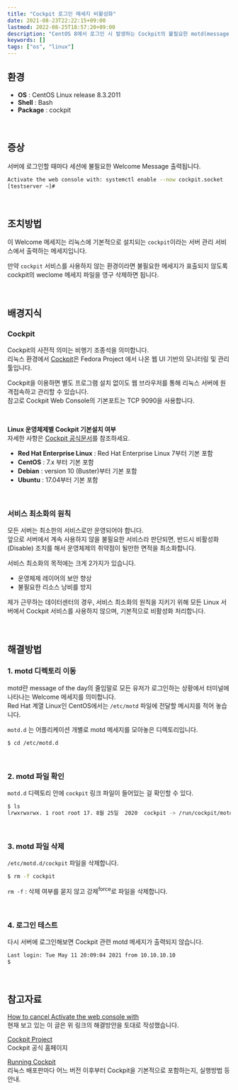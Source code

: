 ```yaml
---
title: "Cockpit 로그인 메세지 비활성화"
date: 2021-08-23T22:22:15+09:00
lastmod: 2022-08-25T18:57:20+09:00
description: "CentOS 8에서 로그인 시 발생하는 Cockpit의 불필요한 motd(message of the day) 메세지를 비활성화하는 방법"
keywords: []
tags: ["os", "linux"]
---
```


## 환경

- **OS** : CentOS Linux release 8.3.2011
- **Shell** : Bash
- **Package** : cockpit

&nbsp;

## 증상

서버에 로그인할 때마다 세션에 불필요한 Welcome Message 출력됩니다.

```bash
Activate the web console with: systemctl enable --now cockpit.socket
[testserver ~]#
```

&nbsp;

## 조치방법

이 Welcome 메세지는 리눅스에 기본적으로 설치되는 `cockpit`이라는 서버 관리 서비스에서 출력하는 메세지입니다.

만약 `cockpit` 서비스를 사용하지 않는 환경이라면 불필요한 메세지가 표출되지 않도록 cockpit의 weclome 메세지 파일을 영구 삭제하면 됩니다.

&nbsp;

## 배경지식

### Cockpit

Cockpit의 사전적 의미는 비행기 조종석을 의미합니다.  
리눅스 환경에서 [Cockpit](https://cockpit-project.org/)은 Fedora Project 에서 나온 웹 UI 기반의 모니터링 및 관리 툴입니다.

Cockpit을 이용하면 별도 프로그램 설치 없이도 웹 브라우저를 통해 리눅스 서버에 원격접속하고 관리할 수 있습니다.  
참고로 Cockpit Web Console의 기본포트는 TCP 9090을 사용합니다.

&nbsp;

**Linux 운영체제별 Cockpit 기본설치 여부**  
자세한 사항은 [Cockpit 공식문서](https://cockpit-project.org/running)를 참조하세요.

- **Red Hat Enterprise Linux** : Red Hat Enterprise Linux 7부터 기본 포함
- **CentOS** : 7.x 부터 기본 포함
- **Debian** : version 10 (Buster)부터 기본 포함
- **Ubuntu** : 17.04부터 기본 포함

&nbsp;

### 서비스 최소화의 원칙

모든 서버는 최소한의 서비스로만 운영되어야 합니다.  
앞으로 서버에서 계속 사용하지 않을 불필요한 서비스라 판단되면, 반드시 비활성화(Disable) 조치를 해서 운영체제의 취약점이 될만한 면적을 최소화합니다.

서비스 최소화의 목적에는 크게 2가지가 있습니다.

- 운영체제 레이어의 보안 향상
- 불필요한 리소스 낭비를 방지

제가 근무하는 데이터센터의 경우, 서비스 최소화의 원칙을 지키기 위해 모든 Linux 서버에서 Cockpit 서비스를 사용하지 않으며, 기본적으로 비활성화 처리합니다.

&nbsp;

## 해결방법

### 1. motd 디렉토리 이동

motd란 message of the day의 줄임말로 모든 유저가 로그인하는 상황에서 터미널에 나타나는 Welcome 메세지를 의미합니다.  
Red Hat 계열 Linux인 CentOS에서는 `/etc/motd` 파일에 전달할 메시지를 적어 놓습니다.

`motd.d` 는 어플리케이션 개별로 motd 메세지를 모아놓은 디렉토리입니다.

```bash
$ cd /etc/motd.d
```

&nbsp;

### 2. motd 파일 확인

`motd.d` 디렉토리 안에 `cockpit` 링크 파일이 들어있는 걸 확인할 수 있다.

```bash
$ ls
lrwxrwxrwx. 1 root root 17. 8월 25일  2020  cockpit -> /run/cockpit/motd
```

&nbsp;

### 3. motd 파일 삭제

`/etc/motd.d/cockpit` 파일을 삭제합니다.

```bash
$ rm -f cockpit
```

`rm -f` : 삭제 여부를 묻지 않고 강제<sup>force</sup>로 파일을 삭제합니다.

&nbsp;

### 4. 로그인 테스트

다시 서버에 로그인해보면 Cockpit 관련 motd 메세지가 출력되지 않습니다.

```bash
Last login: Tue May 11 20:09:04 2021 from 10.10.10.10
$
```

&nbsp;

## 참고자료

[How to cancel Activate the web console with](https://www.programmersought.com/article/14417225140/)  
현재 보고 있는 이 글은 위 링크의 해결방안을 토대로 작성했습니다.

[Cockpit Project](https://cockpit-project.org/)  
Cockpit 공식 홈페이지

[Running Cockpit](https://cockpit-project.org/running)  
리눅스 배포판마다 어느 버전 이후부터 Cockpit을 기본적으로 포함하는지, 실행방법 등 안내.
